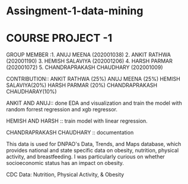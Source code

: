 # Assingment-1-data-mining
# COURSE PROJECT -1

GROUP MEMBER :1. ANUJ MEENA (202001038) 2. ANKIT RATHWA (202001190) 3. HEMISH SALAVIYA (202001206) 4. HARSH PARMAR (202001072) 5. CHANDRAPRAKASH CHAUDHARY (202001009)

CONTRIBUTION::
ANKIT RATHWA (25%)
ANUJ MEENA (25%)
HEMISH SALAVIYA(20%)
HARSH PARMAR (20%)
CHANDRAPRAKASH CHAUDHARAY(10%)

ANKIT AND ANUJ:: done EDA and visualization and train the model with random forrest regression and xgb regressor.

HEMISH AND HARSH :: train model with linear regression.

CHANDRAPRAKASH CHAUDHARY :: documentation


This data is used for DNPAO's Data, Trends, and Maps database, which provides national and state specific data on obesity, nutrition, physical activity, and breastfeeding. I was particularly curious on whether socioeconomic status has an impact on obesity.

CDC Data: Nutrition, Physical Activity, & Obesity
